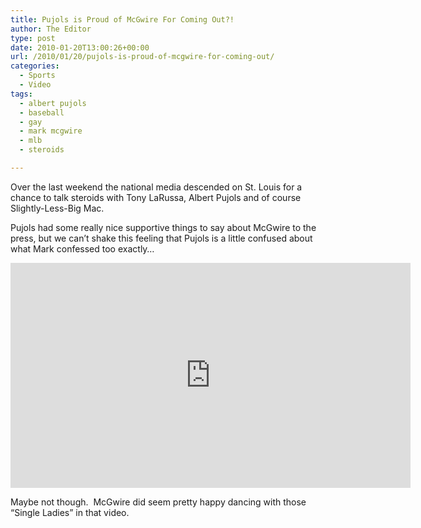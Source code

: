 ```yaml
---
title: Pujols is Proud of McGwire For Coming Out?!
author: The Editor
type: post
date: 2010-01-20T13:00:26+00:00
url: /2010/01/20/pujols-is-proud-of-mcgwire-for-coming-out/
categories:
  - Sports
  - Video
tags:
  - albert pujols
  - baseball
  - gay
  - mark mcgwire
  - mlb
  - steroids

---
```

Over the last weekend the national media descended on St. Louis for a chance to talk steroids with Tony LaRussa, Albert Pujols and of course Slightly-Less-Big Mac.

Pujols had some really nice supportive things to say about McGwire to the press, but we can&#8217;t shake this feeling that Pujols is a little confused about what Mark confessed too exactly&#8230;

<div class="embed-vimeo" style="text-align: center;">
  <iframe src="https://player.vimeo.com/video/8856840" width="640" height="360" frameborder="0" webkitallowfullscreen mozallowfullscreen allowfullscreen></iframe>
</div>

Maybe not though.  McGwire did seem pretty happy dancing with those &#8220;Single Ladies&#8221; in that video.